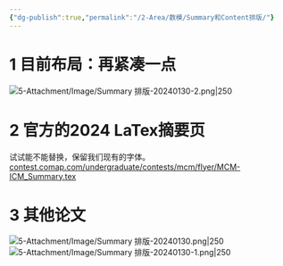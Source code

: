 ```yaml
---
{"dg-publish":true,"permalink":"/2-Area/数模/Summary和Content排版/"}
---
```


# 1 目前布局：再紧凑一点
![5-Attachment/Image/Summary 排版-20240130-2.png|250](/img/user/5-Attachment/Image/Summary%20%E6%8E%92%E7%89%88-20240130-2.png)
# 2 官方的2024 LaTex摘要页
试试能不能替换，保留我们现有的字体。
[contest.comap.com/undergraduate/contests/mcm/flyer/MCM-ICM_Summary.tex](about:blank)
# 3 其他论文
![5-Attachment/Image/Summary 排版-20240130.png|250](/img/user/5-Attachment/Image/Summary%20%E6%8E%92%E7%89%88-20240130.png)
![5-Attachment/Image/Summary 排版-20240130-1.png|250](/img/user/5-Attachment/Image/Summary%20%E6%8E%92%E7%89%88-20240130-1.png)